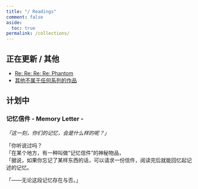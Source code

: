 ```yaml
---
title: "/ Readings"
comment: false
aside:
  toc: true
permalink: /collections/
---
```


## 正在更新 / 其他

- [Re: Re: Re: Re: Phantom](/collections/re-phantom/)
- [其他不属于任何系列的作品](/collections/shadowrz-novels/)

## 计划中

### 记忆信件 - Memory Letter -

_「这一刻，你们的记忆，会是什么样的呢？」_

「你听说过吗？  
「在某个地方，有一种叫做“记忆信件”的神秘物品，  
「据说，如果你忘记了某样东西的话，可以请求一份信件，阅读完后就能回忆起记述的记忆。  

「——无论这段记忆存在与否。」
